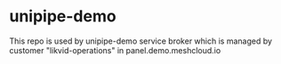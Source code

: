 # unipipe-demo
This repo is used by unipipe-demo service broker which is managed by customer "likvid-operations" in panel.demo.meshcloud.io
